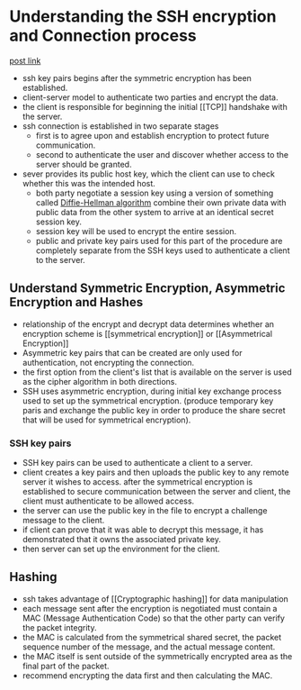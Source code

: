 # Understanding the SSH encryption and  Connection process
[post link](https://www.digitalocean.com/community/tutorials/understanding-the-ssh-encryption-and-connection-process)
- ssh key pairs begins after the symmetric encryption has been established.
- client-server model to authenticate two parties and encrypt the data.
- the client is responsible for beginning the initial [[TCP]] handshake with the server.
- ssh connection is established in two separate stages
	- first is to agree upon and establish encryption to protect future communication.
	- second to authenticate the user and discover whether access to the server should be granted.
- sever provides its public host key, which the client can use to check whether this was the intended host.
	- both party negotiate a session key using a version of something called [Diffie-Hellman algorithm]() combine their own private data with public data from the other system to arrive at an identical secret session key.
	- session key will be used to encrypt the entire session.
	- public and private key pairs used for this part of the procedure are completely separate from the SSH keys used to authenticate a client to the server.
## Understand Symmetric Encryption, Asymmetric Encryption and Hashes
- relationship of the encrypt and decrypt data determines whether an encryption scheme is [[symmetrical encryption]] or [[Asymmetrical Encryption]]
- Asymmetric key pairs that can be created are only used for authentication, not encrypting the connection.
- the first option from the client's list that is available on the server is used as the cipher algorithm in both directions.
- SSH uses asymmetric encryption, during initial key exchange process used to set up the symmetrical encryption. (produce temporary key paris and exchange the public key in order to produce the share secret that will be used for symmetrical encryption).
### SSH key pairs
- SSH key pairs can be used to authenticate a client to a server.
- client creates a key pairs and then uploads the public key to any remote server it wishes to access.
after the symmetrical encryption is established to secure communication between the server and client, the client must authenticate to be allowed access.
- the server can use the public key in the file to encrypt a challenge message to the client.
- if client can prove that it was able to decrypt this message, it has demonstrated that it owns the associated private key.
- then server can set up the environment for the client.
## Hashing
- ssh takes advantage of [[Cryptographic hashing]] for data manipulation
- each message sent after the encryption is negotiated must contain a MAC (Message Authentication Code) so that the other party can verify the packet integrity.
- the MAC is calculated from the symmetrical shared secret, the packet sequence number of the message, and the actual message content.
- the MAC itself is sent outside of the symmetrically encrypted area as the final part of the packet.
- recommend encrypting the data first and then calculating the MAC.